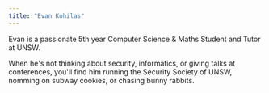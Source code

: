 ```yaml
---
title: "Evan Kohilas"
---
```


Evan is a passionate 5th year Computer Science & Maths Student and Tutor at UNSW.

When he's not thinking about security, informatics, or giving talks at conferences, you'll find him running the Security Society of UNSW, nomming on subway cookies, or chasing bunny rabbits.